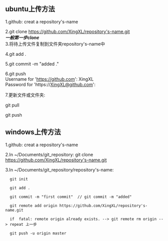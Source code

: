   ubuntu上传方法
--------------------------- 
  1.github: creat a repository's-name
  
  2.git clone https://github.com/XingXL/repository's-name.git  
  ***一般第一步clone***   
  3.将待上传文件复制到文件夹repository's-name中
    
  4.git add .
  
  5.git commit -m "added ."
  
  6.git push  
  Username for 'https://github.com': XingXL  
  Password for 'https://XingXL@github.com':
    
  7.更新文件或文件夹:
  
  git pull
  
  git push
  
  windows上传方法
--------------------------- 
  1.github: creat a repository's-name
  
  2.In ~/Documents/git_repository: git clone https://github.com/XingXL/repository's-name.git
  
  3.In ~/Documents/git_repository/repository's-name: 
      
      git init
      
      git add .
      
      git commit -m "first commit"  // git commit -m "added"
      
      git remote add origin https://github.com/XingXL/repository's-name.git
      
      if  fatal: remote origin already exists. --> git remote rm origin --> repeat 上一步
      
      git push -u origin master
